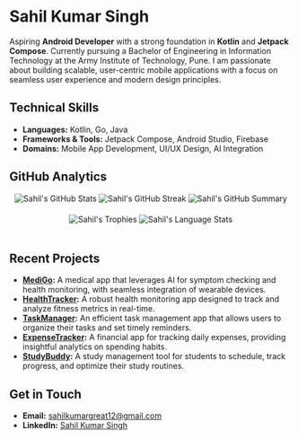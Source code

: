 # Sahil Kumar Singh

Aspiring **Android Developer** with a strong foundation in **Kotlin** and **Jetpack Compose**. Currently pursuing a Bachelor of Engineering in Information Technology at the Army Institute of Technology, Pune. I am passionate about building scalable, user-centric mobile applications with a focus on seamless user experience and modern design principles.

## Technical Skills
- **Languages:** Kotlin, Go, Java
- **Frameworks & Tools:** Jetpack Compose, Android Studio, Firebase
- **Domains:** Mobile App Development, UI/UX Design, AI Integration

## GitHub Analytics
<div align="center">
  <img src="https://github-readme-stats.vercel.app/api?username=SahilKumar75&show_icons=true&theme=react" alt="Sahil's GitHub Stats" style="margin-bottom: 20px;" />
  <img src="https://github-readme-streak-stats.herokuapp.com/?user=SahilKumar75&theme=react" alt="Sahil's GitHub Streak" style="margin-bottom: 20px;" />
  <img src="https://github-profile-summary-cards.vercel.app/api/cards/profile-details?username=SahilKumar75&theme=react" alt="Sahil's GitHub Summary" style="margin-bottom: 20px;" />
  <img src="https://github-profile-trophy.vercel.app/?username=SahilKumar75&theme=react&no-frame=true&column=4" alt="Sahil's Trophies" style="margin-bottom: 20px;" />
  <img src="https://github-readme-stats.vercel.app/api/top-langs/?username=SahilKumar75&layout=compact&theme=react" alt="Sahil's Language Stats" style="margin-bottom: 20px;" />
</div>

## Recent Projects
- **[MediGo](https://github.com/SahilKumar75/MediGo):** A medical app that leverages AI for symptom checking and health monitoring, with seamless integration of wearable devices.
- **[HealthTracker](https://github.com/SahilKumar75/HealthTracker):** A robust health monitoring app designed to track and analyze fitness metrics in real-time.
- **[TaskManager](https://github.com/SahilKumar75/TaskManager):** An efficient task management app that allows users to organize their tasks and set timely reminders.
- **[ExpenseTracker](https://github.com/SahilKumar75/ExpenseTracker):** A financial app for tracking daily expenses, providing insightful analytics on spending habits.
- **[StudyBuddy](https://github.com/SahilKumar75/StudyBuddy):** A study management tool for students to schedule, track progress, and optimize their study routines.

## Get in Touch
- **Email:** [sahilkumargreat12@gmail.com](mailto:sahilkumargreat12@gmail.com)
- **LinkedIn:** [Sahil Kumar Singh](https://www.linkedin.com/in/sahil-kumar-singh-88949a27a/)
